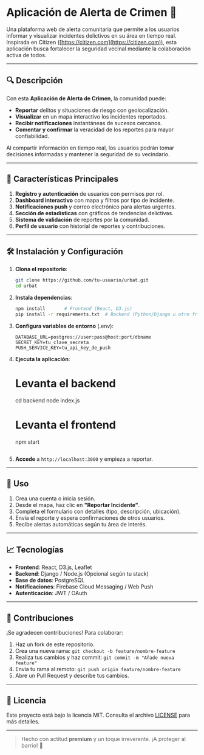 # Aplicación de Alerta de Crimen 🚨



Una plataforma web de alerta comunitaria que permite a los usuarios informar y visualizar incidentes delictivos en su área en tiempo real. Inspirada en Citizen ([https://citizen.com](https://citizen.com)), esta aplicación busca fortalecer la seguridad vecinal mediante la colaboración activa de todos.

---

## 🔍 Descripción

Con esta **Aplicación de Alerta de Crimen**, la comunidad puede:

* **Reportar** delitos y situaciones de riesgo con geolocalización.
* **Visualizar** en un mapa interactivo los incidentes reportados.
* **Recibir notificaciones** instantáneas de sucesos cercanos.
* **Comentar y confirmar** la veracidad de los reportes para mayor confiabilidad.

Al compartir información en tiempo real, los usuarios podrán tomar decisiones informadas y mantener la seguridad de su vecindario.

---

## 🚀 Características Principales

1. **Registro y autenticación** de usuarios con permisos por rol.
2. **Dashboard interactivo** con mapa y filtros por tipo de incidente.
3. **Notificaciones push** y correo electrónico para alertas urgentes.
4. **Sección de estadísticas** con gráficos de tendencias delictivas.
5. **Sistema de validación** de reportes por la comunidad.
6. **Perfil de usuario** con historial de reportes y contribuciones.

---

## 🛠️ Instalación y Configuración

1. **Clona el repositorio**:

   ```bash
   git clone https://github.com/tu-usuario/urbat.git
   cd urbat
   ```

2. **Instala dependencias**:

   ```bash
   npm install       # Frontend (React, D3.js)
   pip install -r requirements.txt  # Backend (Python/Django u otro framework)
   ```

3. **Configura variables de entorno** (.env):

   ```env
   DATABASE_URL=postgres://user:pass@host:port/dbname
   SECRET_KEY=tu_clave_secreta
   PUSH_SERVICE_KEY=tu_api_key_de_push
   ```

4. **Ejecuta la aplicación**:

   # Levanta el backend

   cd backend 
   node index.js

   # Levanta el frontend
   npm start
   ```

5. **Accede** a `http://localhost:3000` y empieza a reportar.

---

## 🎯 Uso

1. Crea una cuenta o inicia sesión.
2. Desde el mapa, haz clic en **"Reportar Incidente"**.
3. Completa el formulario con detalles (tipo, descripción, ubicación).
4. Envía el reporte y espera confirmaciones de otros usuarios.
5. Recibe alertas automáticas según tu área de interés.

---

## 📈 Tecnologías

* **Frontend**: React, D3.js, Leaflet
* **Backend**: Django / Node.js (Opcional según tu stack)
* **Base de datos**: PostgreSQL
* **Notificaciones**: Firebase Cloud Messaging / Web Push
* **Autenticación**: JWT / OAuth

---

## 🤝 Contribuciones

¡Se agradecen contribuciones! Para colaborar:

1. Haz un fork de este repositorio.
2. Crea una nueva rama: `git checkout -b feature/nombre-feature`
3. Realiza tus cambios y haz commit: `git commit -m "Añade nueva feature"`
4. Envía tu rama al remoto: `git push origin feature/nombre-feature`
5. Abre un Pull Request y describe tus cambios.

---

## 📄 Licencia

Este proyecto está bajo la licencia MIT. Consulta el archivo [LICENSE](LICENSE) para más detalles.

---

> Hecho con actitud **premium** y un toque irreverente. ¡A proteger al barrio! 🚀
